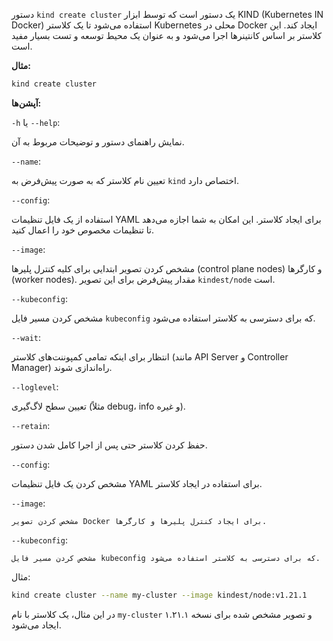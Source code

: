 دستور `kind create cluster` یک دستور است که توسط ابزار KIND (Kubernetes IN Docker) استفاده می‌شود تا یک کلاستر Kubernetes محلی در Docker ایجاد کند. این کلاستر بر اساس کانتینر‌ها اجرا می‌شود و به عنوان یک محیط توسعه و تست بسیار مفید است.

**مثال:**


```bash
kind create cluster
```

**آپشن‌ها:**


`-h` یا `--help`:

   نمایش راهنمای دستور و توضیحات مربوط به آن.

`--name`:

   تعیین نام کلاستر که به صورت پیش‌فرض به `kind` اختصاص دارد.

`--config`:

   استفاده از یک فایل تنظیمات YAML برای ایجاد کلاستر. این امکان به شما اجازه می‌دهد تا تنظیمات مخصوص خود را اعمال کنید.

`--image`:

   مشخص کردن تصویر ابتدایی برای کلیه کنترل پلیرها (control plane nodes) و کارگرها (worker nodes). مقدار پیش‌فرض برای این تصویر `kindest/node` است.

`--kubeconfig`:


   مشخص کردن مسیر فایل `kubeconfig` که برای دسترسی به کلاستر استفاده می‌شود.

`--wait`:

   انتظار برای اینکه تمامی کمپوننت‌های کلاستر (مانند API Server و Controller Manager) راه‌اندازی شوند.
   

`--loglevel`:

   تعیین سطح لاگ‌گیری (مثلاً debug، info و غیره).

`--retain`:

   حفظ کردن کلاستر حتی پس از اجرا کامل شدن دستور.

`--config`:

    
   مشخص کردن یک فایل تنظیمات YAML برای استفاده در ایجاد کلاستر.

`--image`:

    مشخص کردن تصویر Docker برای ایجاد کنترل پلیرها و کارگرها.

`--kubeconfig`:


    مشخص کردن مسیر فایل kubeconfig که برای دسترسی به کلاستر استفاده می‌شود.

مثال:

```bash
kind create cluster --name my-cluster --image kindest/node:v1.21.1
```

در این مثال، یک کلاستر با نام `my-cluster` و تصویر مشخص شده برای نسخه ۱.۲۱.۱ ایجاد می‌شود.
